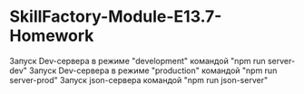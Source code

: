 # SkillFactory-Module-E13.7-Homework
Запуск Dev-сервера в режиме "development" командой "npm run server-dev"
Запуск Dev-сервера в режиме "production" командой "npm run server-prod"
Запуск json-сервера командой "npm run json-server"
